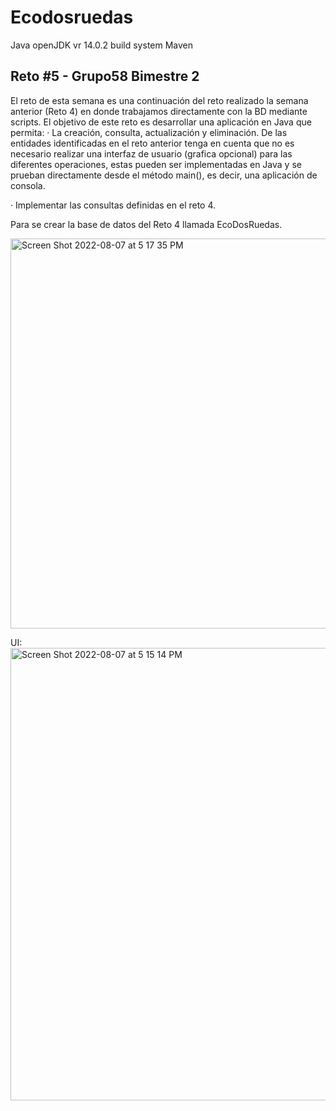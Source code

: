 # Ecodosruedas 
Java openJDK vr 14.0.2 build system Maven

## Reto #5 - Grupo58 Bimestre 2

El reto de esta semana es una continuación del reto realizado la semana anterior (Reto 4) en donde trabajamos directamente con la BD mediante scripts.  El objetivo de este reto es desarrollar una aplicación en Java que permita:
·  La creación, consulta, actualización y eliminación. De las entidades identificadas en el reto anterior tenga en cuenta que no es necesario 
   realizar una interfaz de usuario (grafica opcional) para las diferentes operaciones, estas pueden ser implementadas en Java y se prueban 
   directamente desde el método main(), es decir, una aplicación de consola.

· Implementar las consultas definidas en el reto 4.

Para se crear la base de datos del Reto 4 llamada EcoDosRuedas.

<img width="624" alt="Screen Shot 2022-08-07 at 5 17 35 PM" src="https://user-images.githubusercontent.com/27745159/183313139-ddab785a-7d32-4f42-9d08-792c787a41ea.png">

UI:
<img width="724" alt="Screen Shot 2022-08-07 at 5 15 14 PM" src="https://user-images.githubusercontent.com/27745159/183313074-a877841f-52f3-44e1-b8b8-112f65409e9a.png">
